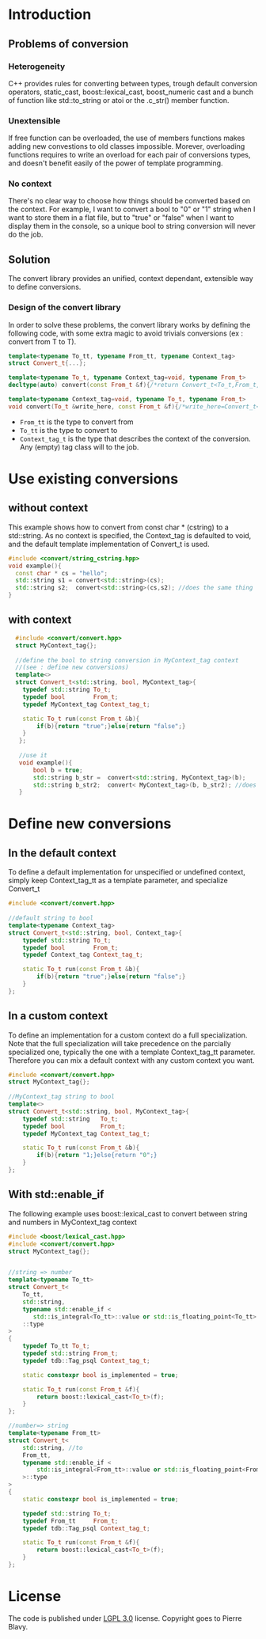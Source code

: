 # Introduction

## Problems of conversion

### Heterogeneity
C++ provides rules for converting between types, trough default conversion operators, static_cast, 
boost::lexical_cast, boost_numeric cast and a bunch of function like std::to_string or atoi or the .c_str() member function. 

### Unextensible
If free function can be overloaded, the use of members functions makes adding new convestions to old classes impossible. 
Morever, overloading functions requires to write an overload for each pair of conversions types, and doesn't  benefit easily of
the power of template programming.

### No context
There's no clear way to choose how things should be converted based on the context. For example, I want to convert 
a bool to "0" or "1" string when I want to store them in a flat file, but to "true" or "false" when I want to display them in
the console, so a unique bool to string conversion will never do the job.

## Solution
The convert library provides an unified, context dependant, extensible way to define conversions.


### Design of the convert library

In order to solve these problems, the convert library works by defining the following code, with some extra magic to
avoid trivials conversions (ex : convert from T to T).

```cpp
template<typename To_tt, typename From_tt, typename Context_tag>
struct Convert_t{...};

template<typename To_t, typename Context_tag=void, typename From_t> 
decltype(auto) convert(const From_t &f){/*return Convert_t<To_t,From_t,Context_tag>::run(f)*/}

template<typename Context_tag=void, typename To_t, typename From_t> 
void convert(To_t &write_here, const From_t &f){/*write_here=Convert_t<To_t,From_t,Context_tag>::run(f)*/}
```

- ```From_tt``` is the type to convert from
- ```To_tt``` is the type to convert to
- ```Context_tag_t``` is the type that describes the context of the conversion. Any (empty) tag class will to the job.




# Use existing conversions

## without context
This example shows how to convert from const char * (cstring) to a std::string. 
As no context is specified, the Context_tag is defaulted to void, and the default template implementation of Convert_t is used.

```cpp
#include <convert/string_cstring.hpp>
void example(){
  const char * cs = "hello";
  std::string s1 = convert<std::string>(cs);    
  std::string s2;  convert<std::string>(cs,s2); //does the same thing
}
```

## with context
```cpp
  #include <convert/convert.hpp>
  struct MyContext_tag{};
  
  //define the bool to string conversion in MyContext_tag context 
  //(see : define new conversions)
  template<>
  struct Convert_t<std::string, bool, MyContext_tag>{
	typedef std::string To_t;
	typedef bool        From_t;
	typedef MyContext_tag Context_tag_t;

	static To_t run(const From_t &b){
		if(b){return "true";}else{return "false";}
	}
   };
   
   //use it
   void example(){
       bool b = true;
       std::string b_str =  convert<std::string, MyContext_tag>(b);
       std::string b_str2;  convert< MyContext_tag>(b, b_str2); //does the same thing
   }
```


# Define new conversions

## In the default context
To define a default implementation for unspecified or undefined context, simply keep Context_tag_tt as a template parameter, and specialize Convert_t

```cpp
#include <convert/convert.hpp>
  
//default string to bool
template<typename Context_tag>
struct Convert_t<std::string, bool, Context_tag>{
    typedef std::string To_t;
    typedef bool        From_t;
    typedef Context_tag Context_tag_t;

    static To_t run(const From_t &b){
        if(b){return "true";}else{return "false";}
    }
};
```


## In a custom context
To define an implementation for a custom context do a full specialization. Note that the full specialization will take precedence on the parcially specialized one, typically the one with a template Context_tag_tt parameter. Therefore you can mix a default context with any custom context you want.

```cpp
#include <convert/convert.hpp>
struct MyContext_tag{};
  
//MyContext_tag string to bool
template<>
struct Convert_t<std::string, bool, MyContext_tag>{
    typedef std::string   To_t;
    typedef bool          From_t;
    typedef MyContext_tag Context_tag_t;

    static To_t run(const From_t &b){
        if(b){return "1;}else{return "0";}
    }
};
```

## With std::enable_if
The following example uses boost::lexical_cast to convert between string and numbers in MyContext_tag context

```cpp
#include <boost/lexical_cast.hpp>
#include <convert/convert.hpp>
struct MyContext_tag{};


//string => number
template<typename To_tt>
struct Convert_t<
    To_tt,
    std::string,
    typename std::enable_if <
       std::is_integral<To_tt>::value or std::is_floating_point<To_tt>::value, MyContext_tag>
    ::type 
>
{
    typedef To_tt To_t;
    typedef std::string From_t;
    typedef tdb::Tag_psql Context_tag_t;

    static constexpr bool is_implemented = true;

    static To_t run(const From_t &f){
        return boost::lexical_cast<To_t>(f);
    }
};

//number=> string
template<typename From_tt>
struct Convert_t<
    std::string, //to
    From_tt,
    typename std::enable_if <
        std::is_integral<From_tt>::value or std::is_floating_point<From_tt>::value, MyContext_tag
    >::type
>
{
    static constexpr bool is_implemented = true;

    typedef std::string To_t;
    typedef From_tt     From_t;
    typedef tdb::Tag_psql Context_tag_t;

    static To_t run(const From_t &f){
        return boost::lexical_cast<To_t>(f);
    }
};
```


# License
The code is published under [LGPL 3.0](https://www.gnu.org/licenses/lgpl-3.0.txt) license. Copyright goes to Pierre Blavy.




